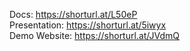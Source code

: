 Docs:          https://shorturl.at/L50eP
<br>Presentation:  https://shorturl.at/5iwyx
<br>Demo Website:  https://shorturl.at/JVdmQ

